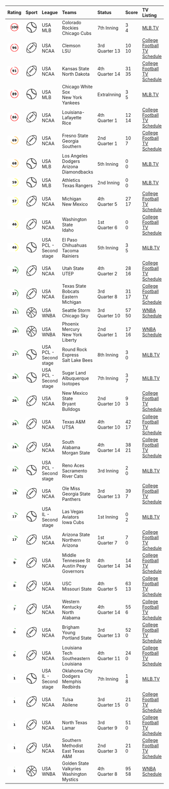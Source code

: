 | Rating                                                                                                                                   | Sport                                                                                                                | League                    | Teams                                        | Status         | Score    | TV Listing                                                                                                               |
|:-----------------------------------------------------------------------------------------------------------------------------------------|:---------------------------------------------------------------------------------------------------------------------|:--------------------------|:---------------------------------------------|:---------------|:---------|:-------------------------------------------------------------------------------------------------------------------------|
| <img src="https://raw.githubusercontent.com/BlakeDuncan25/Donut-SVG-Ratings/bac4e4a278175106499642192132b1786a9aec38/100.svg" alt="100"> | <img src="https://raw.githubusercontent.com/BlakeDuncan25/Donut-SVG-Ratings/master/baseball.png" alt="Baseball">     | USA<br>MLB                | Colorado Rockies<br>Chicago Cubs             | 7th Inning     | 3<br>4   | <a href="https://www.mlb.com/live-stream-games">MLB.TV</a>                                                               |
| <img src="https://raw.githubusercontent.com/BlakeDuncan25/Donut-SVG-Ratings/bac4e4a278175106499642192132b1786a9aec38/96.svg" alt="96">   | <img src="https://raw.githubusercontent.com/BlakeDuncan25/Donut-SVG-Ratings/master/football.png" alt="NCAAF">        | USA<br>NCAA               | Clemson<br>LSU                               | 3rd Quarter 13 | 10<br>10 | <a href="https://fbschedules.com/college-football-tv-schedule/">College Football TV Schedule</a>                         |
| <img src="https://raw.githubusercontent.com/BlakeDuncan25/Donut-SVG-Ratings/bac4e4a278175106499642192132b1786a9aec38/91.svg" alt="91">   | <img src="https://raw.githubusercontent.com/BlakeDuncan25/Donut-SVG-Ratings/master/football.png" alt="NCAAF">        | USA<br>NCAA               | Kansas State<br>North Dakota                 | 4th Quarter 14 | 31<br>35 | <a href="https://fbschedules.com/college-football-tv-schedule/">College Football TV Schedule</a>                         |
| <img src="https://raw.githubusercontent.com/BlakeDuncan25/Donut-SVG-Ratings/bac4e4a278175106499642192132b1786a9aec38/89.svg" alt="89">   | <img src="https://raw.githubusercontent.com/BlakeDuncan25/Donut-SVG-Ratings/master/baseball.png" alt="Baseball">     | USA<br>MLB                | Chicago White Sox<br>New York Yankees        | ExtraInning    | 3<br>5   | <a href="https://www.mlb.com/live-stream-games">MLB.TV</a>                                                               |
| <img src="https://raw.githubusercontent.com/BlakeDuncan25/Donut-SVG-Ratings/bac4e4a278175106499642192132b1786a9aec38/86.svg" alt="86">   | <img src="https://raw.githubusercontent.com/BlakeDuncan25/Donut-SVG-Ratings/master/football.png" alt="NCAAF">        | USA<br>NCAA               | Louisiana-Lafayette<br>Rice                  | 4th Quarter 1  | 12<br>14 | <a href="https://fbschedules.com/college-football-tv-schedule/">College Football TV Schedule</a>                         |
| <img src="https://raw.githubusercontent.com/BlakeDuncan25/Donut-SVG-Ratings/bac4e4a278175106499642192132b1786a9aec38/69.svg" alt="69">   | <img src="https://raw.githubusercontent.com/BlakeDuncan25/Donut-SVG-Ratings/master/football.png" alt="NCAAF">        | USA<br>NCAA               | Fresno State<br>Georgia Southern             | 2nd Quarter 1  | 10<br>7  | <a href="https://fbschedules.com/college-football-tv-schedule/">College Football TV Schedule</a>                         |
| <img src="https://raw.githubusercontent.com/BlakeDuncan25/Donut-SVG-Ratings/bac4e4a278175106499642192132b1786a9aec38/68.svg" alt="68">   | <img src="https://raw.githubusercontent.com/BlakeDuncan25/Donut-SVG-Ratings/master/baseball.png" alt="Baseball">     | USA<br>MLB                | Los Angeles Dodgers<br>Arizona Diamondbacks  | 5th Inning     | 0<br>0   | <a href="https://www.mlb.com/live-stream-games">MLB.TV</a>                                                               |
| <img src="https://raw.githubusercontent.com/BlakeDuncan25/Donut-SVG-Ratings/bac4e4a278175106499642192132b1786a9aec38/59.svg" alt="59">   | <img src="https://raw.githubusercontent.com/BlakeDuncan25/Donut-SVG-Ratings/master/baseball.png" alt="Baseball">     | USA<br>MLB                | Athletics<br>Texas Rangers                   | 2nd Inning     | 0<br>0   | <a href="https://www.mlb.com/live-stream-games">MLB.TV</a>                                                               |
| <img src="https://raw.githubusercontent.com/BlakeDuncan25/Donut-SVG-Ratings/bac4e4a278175106499642192132b1786a9aec38/57.svg" alt="57">   | <img src="https://raw.githubusercontent.com/BlakeDuncan25/Donut-SVG-Ratings/master/football.png" alt="NCAAF">        | USA<br>NCAA               | Michigan<br>New Mexico                       | 4th Quarter 5  | 27<br>17 | <a href="https://fbschedules.com/college-football-tv-schedule/">College Football TV Schedule</a>                         |
| <img src="https://raw.githubusercontent.com/BlakeDuncan25/Donut-SVG-Ratings/bac4e4a278175106499642192132b1786a9aec38/46.svg" alt="46">   | <img src="https://raw.githubusercontent.com/BlakeDuncan25/Donut-SVG-Ratings/master/football.png" alt="NCAAF">        | USA<br>NCAA               | Washington State<br>Idaho                    | 1st Quarter 6  | 0<br>0   | <a href="https://fbschedules.com/college-football-tv-schedule/">College Football TV Schedule</a>                         |
| <img src="https://raw.githubusercontent.com/BlakeDuncan25/Donut-SVG-Ratings/bac4e4a278175106499642192132b1786a9aec38/46.svg" alt="46">   | <img src="https://raw.githubusercontent.com/BlakeDuncan25/Donut-SVG-Ratings/master/baseball.png" alt="Baseball">     | USA<br>PCL - Second stage | El Paso Chihuahuas<br>Tacoma Rainiers        | 5th Inning     | 3<br>5   | <a href="https://www.milb.com/live-stream-games/2025/08/29">MiLB.TV</a>                                                  |
| <img src="https://raw.githubusercontent.com/BlakeDuncan25/Donut-SVG-Ratings/bac4e4a278175106499642192132b1786a9aec38/39.svg" alt="39">   | <img src="https://raw.githubusercontent.com/BlakeDuncan25/Donut-SVG-Ratings/master/football.png" alt="NCAAF">        | USA<br>NCAA               | Utah State<br>UTEP                           | 4th Quarter 2  | 28<br>16 | <a href="https://fbschedules.com/college-football-tv-schedule/">College Football TV Schedule</a>                         |
| <img src="https://raw.githubusercontent.com/BlakeDuncan25/Donut-SVG-Ratings/bac4e4a278175106499642192132b1786a9aec38/37.svg" alt="37">   | <img src="https://raw.githubusercontent.com/BlakeDuncan25/Donut-SVG-Ratings/master/football.png" alt="NCAAF">        | USA<br>NCAA               | Texas State Bobcats<br>Eastern Michigan      | 3rd Quarter 8  | 31<br>17 | <a href="https://fbschedules.com/college-football-tv-schedule/">College Football TV Schedule</a>                         |
| <img src="https://raw.githubusercontent.com/BlakeDuncan25/Donut-SVG-Ratings/bac4e4a278175106499642192132b1786a9aec38/31.svg" alt="31">   | <img src="https://raw.githubusercontent.com/BlakeDuncan25/Donut-SVG-Ratings/master/basketball.png" alt="Basketball"> | USA<br>WNBA               | Seattle Storm<br>Chicago Sky                 | 3rd Quarter 10 | 57<br>50 | <a href="https://www.sportsmediawatch.com/wnba-tv-schedule-2024-watch-stream-live/#FridayAugust292025">WNBA Schedule</a> |
| <img src="https://raw.githubusercontent.com/BlakeDuncan25/Donut-SVG-Ratings/bac4e4a278175106499642192132b1786a9aec38/29.svg" alt="29">   | <img src="https://raw.githubusercontent.com/BlakeDuncan25/Donut-SVG-Ratings/master/basketball.png" alt="Basketball"> | USA<br>WNBA               | Phoenix Mercury<br>New York Liberty          | 2nd Quarter 1  | 17<br>16 | <a href="https://www.sportsmediawatch.com/wnba-tv-schedule-2024-watch-stream-live/#FridayAugust292025">WNBA Schedule</a> |
| <img src="https://raw.githubusercontent.com/BlakeDuncan25/Donut-SVG-Ratings/bac4e4a278175106499642192132b1786a9aec38/27.svg" alt="27">   | <img src="https://raw.githubusercontent.com/BlakeDuncan25/Donut-SVG-Ratings/master/baseball.png" alt="Baseball">     | USA<br>PCL - Second stage | Round Rock Express<br>Salt Lake Bees         | 8th Inning     | 3<br>0   | <a href="https://www.milb.com/live-stream-games/2025/08/29">MiLB.TV</a>                                                  |
| <img src="https://raw.githubusercontent.com/BlakeDuncan25/Donut-SVG-Ratings/bac4e4a278175106499642192132b1786a9aec38/26.svg" alt="26">   | <img src="https://raw.githubusercontent.com/BlakeDuncan25/Donut-SVG-Ratings/master/baseball.png" alt="Baseball">     | USA<br>PCL - Second stage | Sugar Land<br>Albuquerque Isotopes           | 7th Inning     | 3<br>7   | <a href="https://www.milb.com/live-stream-games/2025/08/29">MiLB.TV</a>                                                  |
| <img src="https://raw.githubusercontent.com/BlakeDuncan25/Donut-SVG-Ratings/bac4e4a278175106499642192132b1786a9aec38/26.svg" alt="26">   | <img src="https://raw.githubusercontent.com/BlakeDuncan25/Donut-SVG-Ratings/master/football.png" alt="NCAAF">        | USA<br>NCAA               | New Mexico State<br>Bryant Bulldogs          | 2nd Quarter 10 | 9<br>3   | <a href="https://fbschedules.com/college-football-tv-schedule/">College Football TV Schedule</a>                         |
| <img src="https://raw.githubusercontent.com/BlakeDuncan25/Donut-SVG-Ratings/bac4e4a278175106499642192132b1786a9aec38/26.svg" alt="26">   | <img src="https://raw.githubusercontent.com/BlakeDuncan25/Donut-SVG-Ratings/master/football.png" alt="NCAAF">        | USA<br>NCAA               | Texas A&M<br>UTSA                            | 4th Quarter 10 | 42<br>17 | <a href="https://fbschedules.com/college-football-tv-schedule/">College Football TV Schedule</a>                         |
| <img src="https://raw.githubusercontent.com/BlakeDuncan25/Donut-SVG-Ratings/bac4e4a278175106499642192132b1786a9aec38/24.svg" alt="24">   | <img src="https://raw.githubusercontent.com/BlakeDuncan25/Donut-SVG-Ratings/master/football.png" alt="NCAAF">        | USA<br>NCAA               | South Alabama<br>Morgan State                | 4th Quarter 14 | 38<br>21 | <a href="https://fbschedules.com/college-football-tv-schedule/">College Football TV Schedule</a>                         |
| <img src="https://raw.githubusercontent.com/BlakeDuncan25/Donut-SVG-Ratings/bac4e4a278175106499642192132b1786a9aec38/22.svg" alt="22">   | <img src="https://raw.githubusercontent.com/BlakeDuncan25/Donut-SVG-Ratings/master/baseball.png" alt="Baseball">     | USA<br>PCL - Second stage | Reno Aces<br>Sacramento River Cats           | 3rd Inning     | 2<br>0   | <a href="https://www.milb.com/live-stream-games/2025/08/29">MiLB.TV</a>                                                  |
| <img src="https://raw.githubusercontent.com/BlakeDuncan25/Donut-SVG-Ratings/bac4e4a278175106499642192132b1786a9aec38/18.svg" alt="18">   | <img src="https://raw.githubusercontent.com/BlakeDuncan25/Donut-SVG-Ratings/master/football.png" alt="NCAAF">        | USA<br>NCAA               | Ole Miss<br>Georgia State Panthers           | 3rd Quarter 13 | 39<br>7  | <a href="https://fbschedules.com/college-football-tv-schedule/">College Football TV Schedule</a>                         |
| <img src="https://raw.githubusercontent.com/BlakeDuncan25/Donut-SVG-Ratings/bac4e4a278175106499642192132b1786a9aec38/17.svg" alt="17">   | <img src="https://raw.githubusercontent.com/BlakeDuncan25/Donut-SVG-Ratings/master/baseball.png" alt="Baseball">     | USA<br>IL - Second stage  | Las Vegas Aviators<br>Iowa Cubs              | 1st Inning     | 0<br>2   | <a href="https://www.milb.com/live-stream-games/2025/08/29">MiLB.TV</a>                                                  |
| <img src="https://raw.githubusercontent.com/BlakeDuncan25/Donut-SVG-Ratings/bac4e4a278175106499642192132b1786a9aec38/17.svg" alt="17">   | <img src="https://raw.githubusercontent.com/BlakeDuncan25/Donut-SVG-Ratings/master/football.png" alt="NCAAF">        | USA<br>NCAA               | Arizona State<br>Northern Arizona            | 1st Quarter 7  | 7<br>0   | <a href="https://fbschedules.com/college-football-tv-schedule/">College Football TV Schedule</a>                         |
| <img src="https://raw.githubusercontent.com/BlakeDuncan25/Donut-SVG-Ratings/bac4e4a278175106499642192132b1786a9aec38/9.svg" alt="9">     | <img src="https://raw.githubusercontent.com/BlakeDuncan25/Donut-SVG-Ratings/master/football.png" alt="NCAAF">        | USA<br>NCAA               | Middle Tennessee St<br>Austin Peay Governors | 4th Quarter 14 | 14<br>34 | <a href="https://fbschedules.com/college-football-tv-schedule/">College Football TV Schedule</a>                         |
| <img src="https://raw.githubusercontent.com/BlakeDuncan25/Donut-SVG-Ratings/bac4e4a278175106499642192132b1786a9aec38/8.svg" alt="8">     | <img src="https://raw.githubusercontent.com/BlakeDuncan25/Donut-SVG-Ratings/master/football.png" alt="NCAAF">        | USA<br>NCAA               | USC<br>Missouri State                        | 4th Quarter 5  | 63<br>13 | <a href="https://fbschedules.com/college-football-tv-schedule/">College Football TV Schedule</a>                         |
| <img src="https://raw.githubusercontent.com/BlakeDuncan25/Donut-SVG-Ratings/bac4e4a278175106499642192132b1786a9aec38/7.svg" alt="7">     | <img src="https://raw.githubusercontent.com/BlakeDuncan25/Donut-SVG-Ratings/master/football.png" alt="NCAAF">        | USA<br>NCAA               | Western Kentucky<br>North Alabama            | 4th Quarter 14 | 55<br>6  | <a href="https://fbschedules.com/college-football-tv-schedule/">College Football TV Schedule</a>                         |
| <img src="https://raw.githubusercontent.com/BlakeDuncan25/Donut-SVG-Ratings/bac4e4a278175106499642192132b1786a9aec38/6.svg" alt="6">     | <img src="https://raw.githubusercontent.com/BlakeDuncan25/Donut-SVG-Ratings/master/football.png" alt="NCAAF">        | USA<br>NCAA               | Brigham Young<br>Portland State              | 3rd Quarter 13 | 52<br>0  | <a href="https://fbschedules.com/college-football-tv-schedule/">College Football TV Schedule</a>                         |
| <img src="https://raw.githubusercontent.com/BlakeDuncan25/Donut-SVG-Ratings/bac4e4a278175106499642192132b1786a9aec38/6.svg" alt="6">     | <img src="https://raw.githubusercontent.com/BlakeDuncan25/Donut-SVG-Ratings/master/football.png" alt="NCAAF">        | USA<br>NCAA               | Louisiana Tech<br>Southeastern Louisiana     | 4th Quarter 11 | 24<br>0  | <a href="https://fbschedules.com/college-football-tv-schedule/">College Football TV Schedule</a>                         |
| <img src="https://raw.githubusercontent.com/BlakeDuncan25/Donut-SVG-Ratings/bac4e4a278175106499642192132b1786a9aec38/1.svg" alt="1">     | <img src="https://raw.githubusercontent.com/BlakeDuncan25/Donut-SVG-Ratings/master/baseball.png" alt="Baseball">     | USA<br>IL - Second stage  | Oklahoma City Dodgers<br>Memphis Redbirds    | 7th Inning     | 1<br>8   | <a href="https://www.milb.com/live-stream-games/2025/08/29">MiLB.TV</a>                                                  |
| <img src="https://raw.githubusercontent.com/BlakeDuncan25/Donut-SVG-Ratings/bac4e4a278175106499642192132b1786a9aec38/1.svg" alt="1">     | <img src="https://raw.githubusercontent.com/BlakeDuncan25/Donut-SVG-Ratings/master/football.png" alt="NCAAF">        | USA<br>NCAA               | Tulsa<br>Abilene                             | 3rd Quarter 15 | 21<br>0  | <a href="https://fbschedules.com/college-football-tv-schedule/">College Football TV Schedule</a>                         |
| <img src="https://raw.githubusercontent.com/BlakeDuncan25/Donut-SVG-Ratings/bac4e4a278175106499642192132b1786a9aec38/1.svg" alt="1">     | <img src="https://raw.githubusercontent.com/BlakeDuncan25/Donut-SVG-Ratings/master/football.png" alt="NCAAF">        | USA<br>NCAA               | North Texas<br>Lamar                         | 3rd Quarter 9  | 51<br>0  | <a href="https://fbschedules.com/college-football-tv-schedule/">College Football TV Schedule</a>                         |
| <img src="https://raw.githubusercontent.com/BlakeDuncan25/Donut-SVG-Ratings/bac4e4a278175106499642192132b1786a9aec38/1.svg" alt="1">     | <img src="https://raw.githubusercontent.com/BlakeDuncan25/Donut-SVG-Ratings/master/football.png" alt="NCAAF">        | USA<br>NCAA               | Southern Methodist<br>East Texas A&M         | 2nd Quarter 3  | 21<br>0  | <a href="https://fbschedules.com/college-football-tv-schedule/">College Football TV Schedule</a>                         |
| <img src="https://raw.githubusercontent.com/BlakeDuncan25/Donut-SVG-Ratings/bac4e4a278175106499642192132b1786a9aec38/1.svg" alt="1">     | <img src="https://raw.githubusercontent.com/BlakeDuncan25/Donut-SVG-Ratings/master/basketball.png" alt="Basketball"> | USA<br>WNBA               | Golden State Valkyries<br>Washington Mystics | 4th Quarter 8  | 95<br>58 | <a href="https://www.sportsmediawatch.com/wnba-tv-schedule-2024-watch-stream-live/#FridayAugust292025">WNBA Schedule</a> |